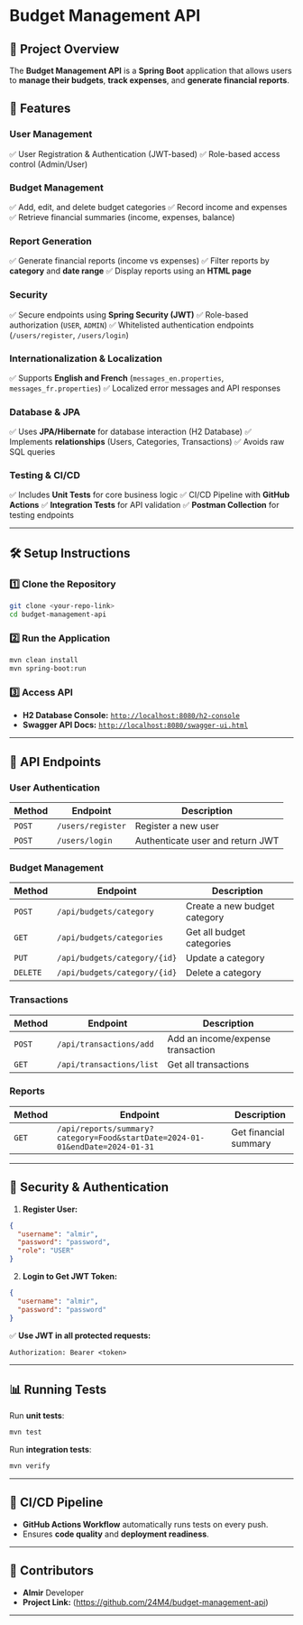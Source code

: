 # Budget Management API

## 📌 Project Overview
The **Budget Management API** is a **Spring Boot** application that allows users to **manage their budgets**, **track expenses**, and **generate financial reports**.

## 🚀 Features
### **User Management**
✅ User Registration & Authentication (JWT-based)
✅ Role-based access control (Admin/User)

### **Budget Management**
✅ Add, edit, and delete budget categories
✅ Record income and expenses
✅ Retrieve financial summaries (income, expenses, balance)

### **Report Generation**
✅ Generate financial reports (income vs expenses)
✅ Filter reports by **category** and **date range**
✅ Display reports using an **HTML page**

### **Security**
✅ Secure endpoints using **Spring Security (JWT)**
✅ Role-based authorization (`USER`, `ADMIN`)
✅ Whitelisted authentication endpoints (`/users/register`, `/users/login`)

### **Internationalization & Localization**
✅ Supports **English and French** (`messages_en.properties`, `messages_fr.properties`)
✅ Localized error messages and API responses

### **Database & JPA**
✅ Uses **JPA/Hibernate** for database interaction (H2 Database)
✅ Implements **relationships** (Users, Categories, Transactions)
✅ Avoids raw SQL queries

### **Testing & CI/CD**
✅ Includes **Unit Tests** for core business logic
✅ CI/CD Pipeline with **GitHub Actions**
✅ **Integration Tests** for API validation
✅ **Postman Collection** for testing endpoints

---

## 🛠️ Setup Instructions
### **1️⃣ Clone the Repository**
```sh
git clone <your-repo-link>
cd budget-management-api
```

### **2️⃣ Run the Application**
```sh
mvn clean install
mvn spring-boot:run
```

### **3️⃣ Access API**
- **H2 Database Console:** [`http://localhost:8080/h2-console`](http://localhost:8080/h2-console)
- **Swagger API Docs:** [`http://localhost:8080/swagger-ui.html`](http://localhost:8080/swagger-ui.html)

---

## 📡 API Endpoints
### **User Authentication**
| Method | Endpoint | Description |
|--------|---------|-------------|
| `POST` | `/users/register` | Register a new user |
| `POST` | `/users/login` | Authenticate user and return JWT |

### **Budget Management**
| Method | Endpoint | Description |
|--------|---------|-------------|
| `POST` | `/api/budgets/category` | Create a new budget category |
| `GET`  | `/api/budgets/categories` | Get all budget categories |
| `PUT`  | `/api/budgets/category/{id}` | Update a category |
| `DELETE` | `/api/budgets/category/{id}` | Delete a category |

### **Transactions**
| Method | Endpoint | Description |
|--------|---------|-------------|
| `POST` | `/api/transactions/add` | Add an income/expense transaction |
| `GET`  | `/api/transactions/list` | Get all transactions |

### **Reports**
| Method | Endpoint | Description |
|--------|---------|-------------|
| `GET` | `/api/reports/summary?category=Food&startDate=2024-01-01&endDate=2024-01-31` | Get financial summary |

---

## 🔑 Security & Authentication
1. **Register User:**
```json
{
  "username": "almir",
  "password": "password",
  "role": "USER"
}
```
2. **Login to Get JWT Token:**
```json
{
  "username": "almir",
  "password": "password"
}
```
✅ **Use JWT in all protected requests:**
```
Authorization: Bearer <token>
```

---

## 📊 Running Tests
Run **unit tests**:
```sh
mvn test
```
Run **integration tests**:
```sh
mvn verify
```

---

## 🔄 CI/CD Pipeline
- **GitHub Actions Workflow** automatically runs tests on every push.
- Ensures **code quality** and **deployment readiness**.

---

## 📌 Contributors
- **Almir** Developer
- **Project Link:** (https://github.com/24M4/budget-management-api)

---

